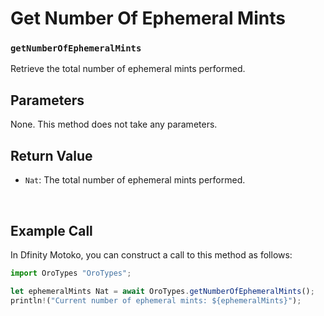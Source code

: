 # Get Number Of Ephemeral Mints

### `getNumberOfEphemeralMints`

Retrieve the total number of ephemeral mints performed.

## Parameters

None. This method does not take any parameters.

## Return Value

- `Nat`: The total number of ephemeral mints performed.

&nbsp;

## Example Call

In Dfinity Motoko, you can construct a call to this method as follows:

```Javascript
import OroTypes "OroTypes";

let ephemeralMints Nat = await OroTypes.getNumberOfEphemeralMints();
println!("Current number of ephemeral mints: ${ephemeralMints}");


```

&nbsp;